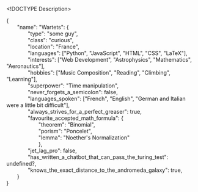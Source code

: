 \<!DOCTYPE Description>
<p>{
<br>&emsp;&emsp;"name": "Wartets": {
<br>&emsp;&emsp;&emsp;&emsp;"type": "some guy",
<br>&emsp;&emsp;&emsp;&emsp;"class": "curious",
<br>&emsp;&emsp;&emsp;&emsp;"location": "France",
<br>&emsp;&emsp;&emsp;&emsp;"languages": ["Python", "JavaScript", "HTML", "CSS", "LaTeX"],
<br>&emsp;&emsp;&emsp;&emsp;"interests": ["Web Development", "Astrophysics", "Mathematics", "Aeronautics"],
<br>&emsp;&emsp;&emsp;&emsp;"hobbies": ["Music Composition", "Reading", "Climbing", "Learning"],
<br>&emsp;&emsp;&emsp;&emsp;"superpower": "Time manipulation",
<br>&emsp;&emsp;&emsp;&emsp;"never_forgets_a_semicolon": false,
<br>&emsp;&emsp;&emsp;&emsp;"languages_spoken": ["French", "English", "German and Italian were a little bit difficult"],
<br>&emsp;&emsp;&emsp;&emsp;"always_strives_for_a_perfect_greaser": true,
<br>&emsp;&emsp;&emsp;&emsp;"favourite_accepted_math_formula": {
<br>&emsp;&emsp;&emsp;&emsp;&emsp;&emsp;"theorem": "Binomial",
<br>&emsp;&emsp;&emsp;&emsp;&emsp;&emsp;"porism": "Poncelet",
<br>&emsp;&emsp;&emsp;&emsp;&emsp;&emsp;"lemma": "Noether's Normalization"
<br>&emsp;&emsp;&emsp;&emsp;&emsp;&emsp;},
<br>&emsp;&emsp;&emsp;&emsp;"jet_lag_pro": false,
<br>&emsp;&emsp;&emsp;&emsp;"has_written_a_chatbot_that_can_pass_the_turing_test": undefined?,
<br>&emsp;&emsp;&emsp;&emsp;"knows_the_exact_distance_to_the_andromeda_galaxy": true,
<br>&emsp;&emsp;}
<br>}</p>
